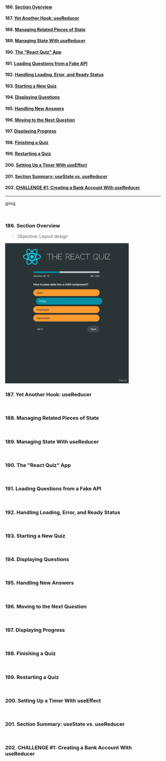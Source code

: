 #### 186. [Section Overview](#186)

#### 187. [Yet Another Hook: useReducer](#187)

#### 188. [Managing Related Pieces of State](#188)

#### 189. [Managing State With useReducer](#189)

#### 190. [The "React Quiz" App](#190)

#### 191. [Loading Questions from a Fake API](#191)

#### 192. [Handling Loading, Error, and Ready Status](#192)

#### 193. [Starting a New Quiz](#193)

#### 194. [Displaying Questions](#194)

#### 195. [Handling New Answers](#195)

#### 196. [Moving to the Next Question](#196)

#### 197. [Displaying Progress](#197)

#### 198. [Finishing a Quiz](#198)

#### 199. [Restarting a Quiz](#199)

#### 200. [Setting Up a Timer With useEffect](#200)

#### 201. [Section Summary: useState vs. useReducer](#201)

#### 202. [CHALLENGE #1: Creating a Bank Account With useReducer](#202)

---

gimg

<br>

### 186. Section Overview<a id="186"></a>

> Objective: Layout design

<img src="notes/app.png" width="400">

<br>

### 187. Yet Another Hook: useReducer<a id="187"></a>

<br>

### 188. Managing Related Pieces of State<a id="188"></a>

<br>

### 189. Managing State With useReducer<a id="189"></a>

<br>

### 190. The "React Quiz" App<a id="190"></a>

<br>

### 191. Loading Questions from a Fake API<a id="191"></a>

<br>

### 192. Handling Loading, Error, and Ready Status<a id="192"></a>

<br>

### 193. Starting a New Quiz<a id="193"></a>

<br>

### 194. Displaying Questions<a id="194"></a>

<br>

### 195. Handling New Answers<a id="195"></a>

<br>

### 196. Moving to the Next Question<a id="196"></a>

<br>

### 197. Displaying Progress<a id="197"></a>

<br>

### 198. Finishing a Quiz<a id="198"></a>

<br>

### 199. Restarting a Quiz<a id="199"></a>

<br>

### 200. Setting Up a Timer With useEffect<a id="200"></a>

<br>

### 201. Section Summary: useState vs. useReducer<a id="201"></a>

<br>

### 202. CHALLENGE #1: Creating a Bank Account With useReducer<a id="202"></a>

<br>
